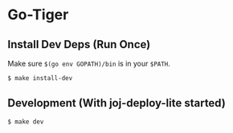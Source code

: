 # Go-Tiger

## Install Dev Deps (Run Once)

Make sure `$(go env GOPATH)/bin` is in your `$PATH`.

```bash
$ make install-dev
```

## Development (With joj-deploy-lite started)

```bash
$ make dev
```
